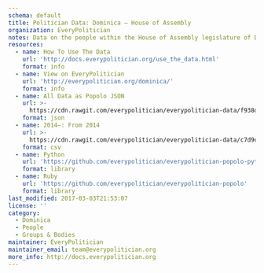 ```yaml
---
schema: default
title: Politician Data: Dominica — House of Assembly
organization: EveryPolitician
notes: Data on the people within the House of Assembly legislature of Dominica.
resources:
  - name: How To Use The Data
    url: 'http://docs.everypolitician.org/use_the_data.html'
    format: info
  - name: View on EveryPolitician
    url: 'http://everypolitician.org/dominica/'
    format: info
  - name: All Data as Popolo JSON
    url: >-
      https://cdn.rawgit.com/everypolitician/everypolitician-data/f938d0a770ae23371743a1e7b2575aa092c77cda/data/Dominica/House_of_Assembly/ep-popolo-v1.0.json
    format: json
  - name: 2014–: From 2014
    url: >-
      https://cdn.rawgit.com/everypolitician/everypolitician-data/c7d9c925e3bf0558f0eb2e1d0e5cdef1f0428485/data/Dominica/House_of_Assembly/term-2014.csv
    format: csv
  - name: Python
    url: 'https://github.com/everypolitician/everypolitician-popolo-python'
    format: library
  - name: Ruby
    url: 'https://github.com/everypolitician/everypolitician-popolo'
    format: library
last_modified: 2017-03-03T21:53:07
license: ''
category:
  - Dominica
  - People
  - Groups & Bodies
maintainer: EveryPolitician
maintainer_email: team@everypolitician.org
more_info: http://docs.everypolitician.org
---
```


